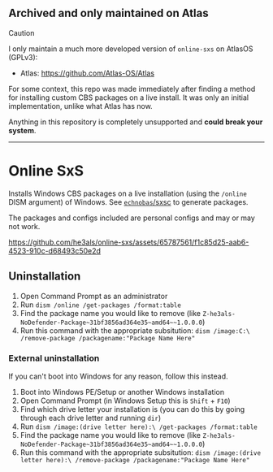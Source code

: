 ## **Archived and only maintained on Atlas**

> [!CAUTION]
> I only maintain a much more developed version of `online-sxs` on AtlasOS (GPLv3):
> 
> - Atlas: https://github.com/Atlas-OS/Atlas
>
> For some context, this repo was made immediately after finding a method for installing custom CBS packages on a live install. It was only an initial implementation, unlike what Atlas has now.
>
> Anything in this repository is completely unsupported and **could break your system**.

---

# Online SxS

Installs Windows CBS packages on a live installation (using the `/online` DISM argument) of Windows. See [`echnobas`/sxsc](https://github.com/echnobas/sxsc) to generate packages.

The packages and configs included are personal configs and may or may not work.

https://github.com/he3als/online-sxs/assets/65787561/f1c85d25-aab6-4523-910c-d68493c50e2d

## Uninstallation
1) Open Command Prompt as an administrator
2) Run `dism /online /get-packages /format:table`
3) Find the package name you would like to remove (like `Z-he3als-NoDefender-Package~31bf3856ad364e35~amd64~~1.0.0.0`)
4) Run this command with the appropriate subsitution: `dism /image:C:\ /remove-package /packagename:"Package Name Here"`

### External uninstallation

If you can't boot into Windows for any reason, follow this instead.

1) Boot into Windows PE/Setup or another Windows installation
2) Open Command Prompt (in Windows Setup this is `Shift` + `F10`)
3) Find which drive letter your installation is (you can do this by going through each drive letter and running `dir`)
2) Run `dism /image:(drive letter here):\ /get-packages /format:table`
3) Find the package name you would like to remove (like `Z-he3als-NoDefender-Package~31bf3856ad364e35~amd64~~1.0.0.0`)
4) Run this command with the appropriate subsitution: `dism /image:(drive letter here):\ /remove-package /packagename:"Package Name Here"`
